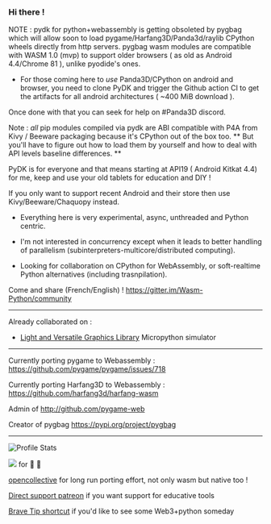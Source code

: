 ### Hi there !

NOTE : pydk for python+webassembly is getting obsoleted by pygbag which will allow soon to load pygame/Harfang3D/Panda3d/raylib CPython wheels directly from http servers. pygbag wasm modules are compatible with WASM 1.0 (mvp) to support older browsers ( as old as Android 4.4/Chrome 81 ), unlike pyodide's ones.


- For those coming here to *use* Panda3D/CPython on android and browser, you need to clone PyDK and trigger the Github action CI
to get the artifacts for all android architectures ( ~400 MiB download ).

Once done with that you can seek for help on #Panda3D discord.

Note : *all* pip modules compiled via pydk are ABI compatible with P4A from Kivy / Beeware packaging because it's CPython out of the box too.
 ** But you'll have to figure out how to load them by yourself and how to deal with API levels baseline differences. **

PyDK is for everyone and that means starting at API19 ( Android Kitkat 4.4) for me, keep and use your old tablets for education and DIY !

If you only want to support recent Android and their store then use Kivy/Beeware/Chaquopy instead.

- Everything here is very experimental, async, unthreaded and Python centric.

- I'm not interested in concurrency except when it leads to better handling of parallelism (subinterpreters-multicore/distributed computing).

- Looking for collaboration on CPython for WebAssembly, or soft-realtime Python alternatives (including trasnpilation).

Come and share (French/English)  ! 
https://gitter.im/Wasm-Python/community

----

Already collaborated on :
* [Light and Versatile Graphics Library][lvgl] Micropython simulator


----

Currently porting pygame to Webassembly : https://github.com/pygame/pygame/issues/718

Currently porting Harfang3D to Webassembly : https://github.com/harfang3d/harfang-wasm

Admin of http://github.com/pygame-web 

Creator of pygbag https://pypi.org/project/pygbag

----

![Profile Stats](https://github-readme-stats.vercel.app/api?username=pmp-p&theme=dark&hide_border=1&show_icons=true)


<a href="https://paypal.me/pmpp" target="_blank"><img src="https://img.shields.io/static/v1?logo=paypal&label=&message=donate&color=slategrey"></a> for 🍻 🍺

[opencollective][oc] for long run porting effort, not only wasm but native too !


[Direct support patreon][pat] if you want support for educative tools

[Brave Tip shortcut][tip] if you'd like to see some Web3+python someday


[tip]: https://github.com/pmp-p/pmp-p/issues/1
[pat]: https://www.patreon.com/pmpp
[oc]:https://opencollective.com/pythonseverywhere
[lvgl]: https://sim.lvgl.io/v7/micropython/ports/javascript/bundle_out/index.html



